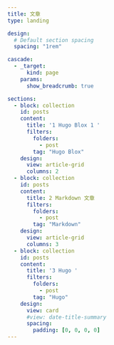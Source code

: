 ```yaml
---
title: 文章
type: landing

design:
  # Default section spacing
  spacing: "1rem"

cascade:
  - _target:
      kind: page
    params:
      show_breadcrumb: true

sections:
  - block: collection
    id: posts
    content:
      title: '1 Hugo Blox 1 '
      filters:
        folders:
          - post
        tag: "Hugo Blox"
    design:
      view: article-grid
      columns: 2
  - block: collection
    id: posts
    content:
      title: 2 Markdown 文章
      filters:
        folders:
          - post
        tag: "Markdown"
    design:
      view: article-grid
      columns: 3
  - block: collection
    id: posts
    content:
      title: '3 Hugo '
      filters:
        folders:
          - post
        tag: "Hugo"
    design:
      view: card
      #view: date-title-summary
      spacing:
        padding: [0, 0, 0, 0]
---
```


